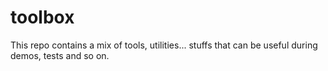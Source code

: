 # toolbox
This repo contains a mix of tools, utilities... stuffs that can be useful during demos, tests and so on.
